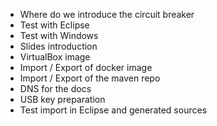 

* Where do we introduce the circuit breaker
* Test with Eclipse
* Test with Windows
* Slides introduction
* VirtualBox image
* Import / Export of docker image
* Import / Export of the maven repo
* DNS for the docs
* USB key preparation
* Test import in Eclipse and generated sources